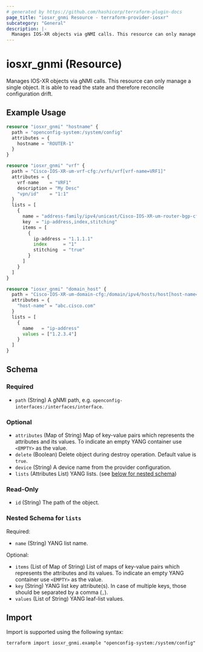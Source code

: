 ```yaml
---
# generated by https://github.com/hashicorp/terraform-plugin-docs
page_title: "iosxr_gnmi Resource - terraform-provider-iosxr"
subcategory: "General"
description: |-
  Manages IOS-XR objects via gNMI calls. This resource can only manage a single object. It is able to read the state and therefore reconcile configuration drift.
---
```


# iosxr_gnmi (Resource)

Manages IOS-XR objects via gNMI calls. This resource can only manage a single object. It is able to read the state and therefore reconcile configuration drift.

## Example Usage

```terraform
resource "iosxr_gnmi" "hostname" {
  path = "openconfig-system:/system/config"
  attributes = {
    hostname = "ROUTER-1"
  }
}

resource "iosxr_gnmi" "vrf" {
  path = "Cisco-IOS-XR-um-vrf-cfg:/vrfs/vrf[vrf-name=VRF1]"
  attributes = {
    vrf-name    = "VRF1"
    description = "My Desc"
    "vpn/id"    = "1:1"
  }
  lists = [
    {
      name = "address-family/ipv4/unicast/Cisco-IOS-XR-um-router-bgp-cfg:import/route-target/ip-addresse-rts/ip-address-rt"
      key  = "ip-address,index,stitching"
      items = [
        {
          ip-address = "1.1.1.1"
          index      = "1"
          stitching  = "true"
        }
      ]
    }
  ]
}

resource "iosxr_gnmi" "domain_host" {
  path = "Cisco-IOS-XR-um-domain-cfg:/domain/ipv4/hosts/host[host-name=abc.cisco.com]"
  attributes = {
    "host-name" = "abc.cisco.com"
  }
  lists = [
    {
      name   = "ip-address"
      values = ["1.2.3.4"]
    }
  ]
}
```

<!-- schema generated by tfplugindocs -->
## Schema

### Required

- `path` (String) A gNMI path, e.g. `openconfig-interfaces:/interfaces/interface`.

### Optional

- `attributes` (Map of String) Map of key-value pairs which represents the attributes and its values. To indicate an empty YANG container use `<EMPTY>` as the value.
- `delete` (Boolean) Delete object during destroy operation. Default value is `true`.
- `device` (String) A device name from the provider configuration.
- `lists` (Attributes List) YANG lists. (see [below for nested schema](#nestedatt--lists))

### Read-Only

- `id` (String) The path of the object.

<a id="nestedatt--lists"></a>
### Nested Schema for `lists`

Required:

- `name` (String) YANG list name.

Optional:

- `items` (List of Map of String) List of maps of key-value pairs which represents the attributes and its values. To indicate an empty YANG container use `<EMPTY>` as the value.
- `key` (String) YANG list key attribute(s). In case of multiple keys, those should be separated by a comma (`,`).
- `values` (List of String) YANG leaf-list values.

## Import

Import is supported using the following syntax:

```shell
terraform import iosxr_gnmi.example "openconfig-system:/system/config"
```
